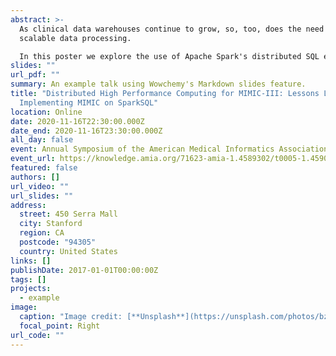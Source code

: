 ```yaml
---
abstract: >-
  As clinical data warehouses continue to grow, so, too, does the need for
  scalable data processing. 

  In this poster we explore the use of Apache Spark's distributed SQL engine for interacting with the MIMIC-III critical care database. We explore the impact of distributed data processing enabled using Apache SparkSQL, providing our software for loading MIMIC data into a persistent distributed database, as well as example applications and interactive Apache Zeppelin notebooks.
slides: ""
url_pdf: ""
summary: An example talk using Wowchemy's Markdown slides feature.
title: "Distributed High Performance Computing for MIMIC-III: Lessons Learned
  Implementing MIMIC on SparkSQL"
location: Online
date: 2020-11-16T22:30:00.000Z
date_end: 2020-11-16T23:30:00.000Z
all_day: false
event: Annual Symposium of the American Medical Informatics Association
event_url: https://knowledge.amia.org/71623-amia-1.4589302/t0005-1.4590480/t0005-1.4590481/a175-1.4590773/an175-1.4590774
featured: false
authors: []
url_video: ""
url_slides: ""
address:
  street: 450 Serra Mall
  city: Stanford
  region: CA
  postcode: "94305"
  country: United States
links: []
publishDate: 2017-01-01T00:00:00Z
tags: []
projects:
  - example
image:
  caption: "Image credit: [**Unsplash**](https://unsplash.com/photos/bzdhc5b3Bxs)"
  focal_point: Right
url_code: ""
---
```

